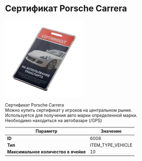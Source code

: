 # Сертификат Porsche Carrera

![Item Image](../img/6008.webp?raw=true)

Сертификат Porsche Carrera<br>Можно купить сертификат у игроков на центральном рынке.<br>Используется для получения авто марки определенной марки.<br>Необходимо находиться на автобазаре (/GPS)


| Параметр | Значение |
|----------|----------|
| **ID** | 6008 |
| **Тип** | ITEM_TYPE_VEHICLE |
| **Максимальное количество в ячейке** | 10 |

